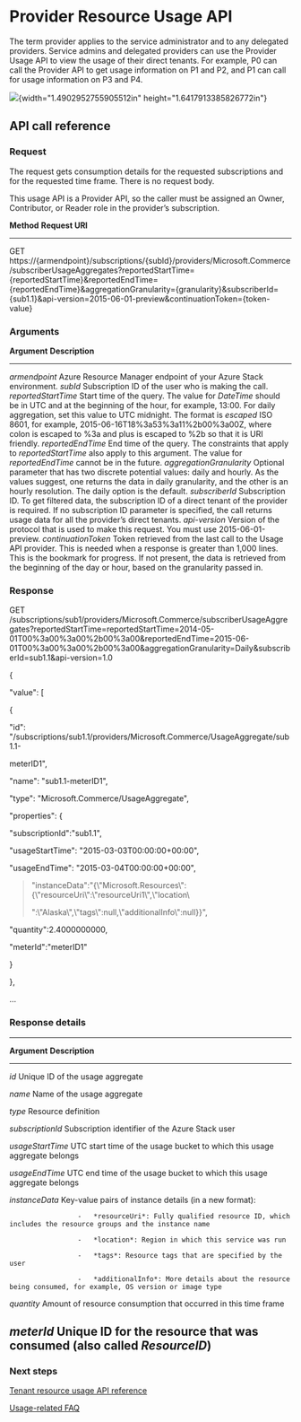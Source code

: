 <properties
	pageTitle="Provider Resource Usage API | Microsoft Azure"
	description="Reference for resource usage API, which retrieve Azure Stack usage information."
	services="azure-stack"
	documentationCenter=""
	authors="alfredop"
	manager="byronr"
	editor=""/>

<tags
	ms.service="azure-stack"
	ms.workload="na"
	ms.tgt_pltfrm="na"
	ms.devlang="na"
	ms.topic="provider-resource-api"
	ms.date="10/18/2016"
	ms.author="alfredop"/>

# Provider Resource Usage API

The term provider applies to the service administrator and to any
delegated providers. Service admins and delegated providers can use the
Provider Usage API to view the usage of their direct tenants. For
example, P0 can call the Provider API to get usage information on P1 and
P2, and P1 can call for usage information on P3 and P4.

![](media/image1.png){width="1.4902952755905512in"
height="1.6417913385826772in"}


## API call reference

### Request

The request gets consumption details for the requested subscriptions and
for the requested time frame. There is no request body.

This usage API is a Provider API, so the caller must be assigned an
Owner, Contributor, or Reader role in the provider’s subscription.

  **Method**   **Request URI**
  ------------ ------------------------------------------------------------------------------------------------------------------------------------------------------------------------------------------------------------------------------------------------------------------------------------------------------
  GET          https://{armendpoint}/subscriptions/{subId}/providers/Microsoft.Commerce/subscriberUsageAggregates?reportedStartTime={reportedStartTime}&reportedEndTime={reportedEndTime}&aggregationGranularity={granularity}&subscriberId={sub1.1}&api-version=2015-06-01-preview&continuationToken={token-value}

### Arguments

  **Argument**               **Description**
  -------------------------- ---------------------------------------------------------------------------------------------------------------------------------------------------------------------------------------------------------------------------------------------------------------------------------------------------------------------------------------------------------
  *armendpoint*              Azure Resource Manager endpoint of your Azure Stack environment.
  *subId*                    Subscription ID of the user who is making the call.
  *reportedStartTime*        Start time of the query. The value for *DateTime* should be in UTC and at the beginning of the hour, for example, 13:00. For daily aggregation, set this value to UTC midnight. The format is *escaped* ISO 8601, for example, 2015-06-16T18%3a53%3a11%2b00%3a00Z, where colon is escaped to %3a and plus is escaped to %2b so that it is URI friendly.
  *reportedEndTime*          End time of the query. The constraints that apply to *reportedStartTime* also apply to this argument. The value for *reportedEndTime* cannot be in the future.
  *aggregationGranularity*   Optional parameter that has two discrete potential values: daily and hourly. As the values suggest, one returns the data in daily granularity, and the other is an hourly resolution. The daily option is the default.
  *subscriberId*             Subscription ID. To get filtered data, the subscription ID of a direct tenant of the provider is required. If no subscription ID parameter is specified, the call returns usage data for all the provider’s direct tenants.
  *api-version*              Version of the protocol that is used to make this request. You must use 2015-06-01-preview.
  *continuationToken*        Token retrieved from the last call to the Usage API provider. This is needed when a response is greater than 1,000 lines. This is the bookmark for progress. If not present, the data is retrieved from the beginning of the day or hour, based on the granularity passed in.



### Response

GET
/subscriptions/sub1/providers/Microsoft.Commerce/subscriberUsageAggregates?reportedStartTime=reportedStartTime=2014-05-01T00%3a00%3a00%2b00%3a00&reportedEndTime=2015-06-01T00%3a00%3a00%2b00%3a00&aggregationGranularity=Daily&subscriberId=sub1.1&api-version=1.0

{

"value": \[

{

"id":
"/subscriptions/sub1.1/providers/Microsoft.Commerce/UsageAggregate/sub1.1-

meterID1",

"name": "sub1.1-meterID1",

"type": "Microsoft.Commerce/UsageAggregate",

"properties": {

"subscriptionId":"sub1.1",

"usageStartTime": "2015-03-03T00:00:00+00:00",

"usageEndTime": "2015-03-04T00:00:00+00:00",

> "instanceData":"{\\"Microsoft.Resources\\":{\\"resourceUri\\":\\"resourceUri1\\",\\"location\\
>
> ":\\"Alaska\\",\\"tags\\":null,\\"additionalInfo\\":null}}",

"quantity":2.4000000000,

"meterId":"meterID1"

}

},

…

### Response details

  --------------------------------------------------------------------------------------------------------------------------------
  **Argument**       **Description**
  ------------------ -------------------------------------------------------------------------------------------------------------
  *id*               Unique ID of the usage aggregate

  *name*             Name of the usage aggregate

  *type*             Resource definition

  *subscriptionId*   Subscription identifier of the Azure Stack user

  *usageStartTime*   UTC start time of the usage bucket to which this usage aggregate belongs

  *usageEndTime*     UTC end time of the usage bucket to which this usage aggregate belongs

  *instanceData*     Key-value pairs of instance details (in a new format):

                     -   *resourceUri*: Fully qualified resource ID, which includes the resource groups and the instance name

                     -   *location*: Region in which this service was run

                     -   *tags*: Resource tags that are specified by the user

                     -   *additionalInfo*: More details about the resource being consumed, for example, OS version or image type



  *quantity*         Amount of resource consumption that occurred in this time frame

  *meterId*          Unique ID for the resource that was consumed (also called *ResourceID*)
  --------------------------------------------------------------------------------------------------------------------------------

### Next steps

[Tenant resource usage API reference](tenant-resource-usage-api.md)

[Usage-related FAQ](usage-related-faq.md)
